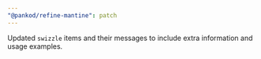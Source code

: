 ```yaml
---
"@pankod/refine-mantine": patch
---
```


Updated `swizzle` items and their messages to include extra information and usage examples.
